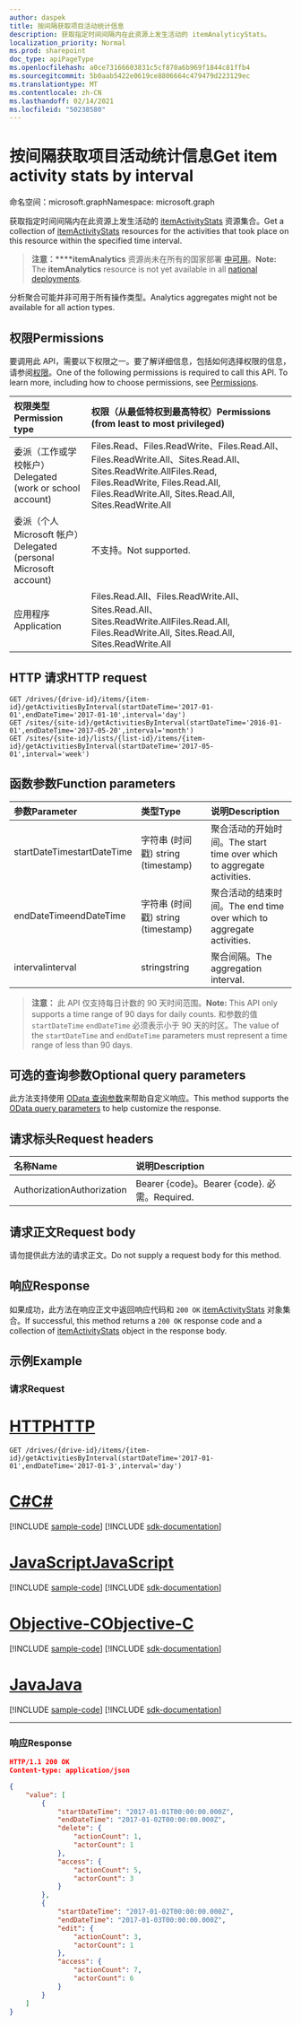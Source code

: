 ```yaml
---
author: daspek
title: 按间隔获取项目活动统计信息
description: 获取指定时间间隔内在此资源上发生活动的 itemAnalyticyStats。
localization_priority: Normal
ms.prod: sharepoint
doc_type: apiPageType
ms.openlocfilehash: a0ce73166603831c5cf870a6b969f1844c81ffb4
ms.sourcegitcommit: 5b0aab5422e0619ce8806664c479479d223129ec
ms.translationtype: MT
ms.contentlocale: zh-CN
ms.lasthandoff: 02/14/2021
ms.locfileid: "50238580"
---
```

# <a name="get-item-activity-stats-by-interval"></a><span data-ttu-id="bd2b9-103">按间隔获取项目活动统计信息</span><span class="sxs-lookup"><span data-stu-id="bd2b9-103">Get item activity stats by interval</span></span>

<span data-ttu-id="bd2b9-104">命名空间：microsoft.graph</span><span class="sxs-lookup"><span data-stu-id="bd2b9-104">Namespace: microsoft.graph</span></span>

<span data-ttu-id="bd2b9-105">获取指定时间间隔内在此资源上发生活动的 [itemActivityStats][] 资源集合。</span><span class="sxs-lookup"><span data-stu-id="bd2b9-105">Get a collection of [itemActivityStats][] resources for the activities that took place on this resource within the specified time interval.</span></span>

><span data-ttu-id="bd2b9-106">**注意：\*\*\*\*itemAnalytics** 资源尚未在所有的国家部署 [中可用](/graph/deployments)。</span><span class="sxs-lookup"><span data-stu-id="bd2b9-106">**Note:** The **itemAnalytics** resource is not yet available in all [national deployments](/graph/deployments).</span></span> 

<span data-ttu-id="bd2b9-107">分析聚合可能并非可用于所有操作类型。</span><span class="sxs-lookup"><span data-stu-id="bd2b9-107">Analytics aggregates might not be available for all action types.</span></span>

## <a name="permissions"></a><span data-ttu-id="bd2b9-108">权限</span><span class="sxs-lookup"><span data-stu-id="bd2b9-108">Permissions</span></span>

<span data-ttu-id="bd2b9-p101">要调用此 API，需要以下权限之一。要了解详细信息，包括如何选择权限的信息，请参阅[权限](/graph/permissions-reference)。</span><span class="sxs-lookup"><span data-stu-id="bd2b9-p101">One of the following permissions is required to call this API. To learn more, including how to choose permissions, see [Permissions](/graph/permissions-reference).</span></span>

|<span data-ttu-id="bd2b9-111">权限类型</span><span class="sxs-lookup"><span data-stu-id="bd2b9-111">Permission type</span></span>                        | <span data-ttu-id="bd2b9-112">权限（从最低特权到最高特权）</span><span class="sxs-lookup"><span data-stu-id="bd2b9-112">Permissions (from least to most privileged)</span></span>
|:--------------------------------------|:-------------------------------------
|<span data-ttu-id="bd2b9-113">委派（工作或学校帐户）</span><span class="sxs-lookup"><span data-stu-id="bd2b9-113">Delegated (work or school account)</span></span>     | <span data-ttu-id="bd2b9-114">Files.Read、Files.ReadWrite、Files.Read.All、Files.ReadWrite.All、Sites.Read.All、Sites.ReadWrite.All</span><span class="sxs-lookup"><span data-stu-id="bd2b9-114">Files.Read, Files.ReadWrite, Files.Read.All, Files.ReadWrite.All, Sites.Read.All, Sites.ReadWrite.All</span></span>
|<span data-ttu-id="bd2b9-115">委派（个人 Microsoft 帐户）</span><span class="sxs-lookup"><span data-stu-id="bd2b9-115">Delegated (personal Microsoft account)</span></span> | <span data-ttu-id="bd2b9-116">不支持。</span><span class="sxs-lookup"><span data-stu-id="bd2b9-116">Not supported.</span></span>
|<span data-ttu-id="bd2b9-117">应用程序</span><span class="sxs-lookup"><span data-stu-id="bd2b9-117">Application</span></span>                            | <span data-ttu-id="bd2b9-118">Files.Read.All、Files.ReadWrite.All、Sites.Read.All、Sites.ReadWrite.All</span><span class="sxs-lookup"><span data-stu-id="bd2b9-118">Files.Read.All, Files.ReadWrite.All, Sites.Read.All, Sites.ReadWrite.All</span></span>

## <a name="http-request"></a><span data-ttu-id="bd2b9-119">HTTP 请求</span><span class="sxs-lookup"><span data-stu-id="bd2b9-119">HTTP request</span></span>

<!-- { "blockType": "ignored" } -->

```http
GET /drives/{drive-id}/items/{item-id}/getActivitiesByInterval(startDateTime='2017-01-01',endDateTime='2017-01-10',interval='day')
GET /sites/{site-id}/getActivitiesByInterval(startDateTime='2016-01-01',endDateTime='2017-05-20',interval='month')
GET /sites/{site-id}/lists/{list-id}/items/{item-id}/getActivitiesByInterval(startDateTime='2017-05-01',interval='week')
```

## <a name="function-parameters"></a><span data-ttu-id="bd2b9-120">函数参数</span><span class="sxs-lookup"><span data-stu-id="bd2b9-120">Function parameters</span></span>

| <span data-ttu-id="bd2b9-121">参数</span><span class="sxs-lookup"><span data-stu-id="bd2b9-121">Parameter</span></span>      | <span data-ttu-id="bd2b9-122">类型</span><span class="sxs-lookup"><span data-stu-id="bd2b9-122">Type</span></span>               | <span data-ttu-id="bd2b9-123">说明</span><span class="sxs-lookup"><span data-stu-id="bd2b9-123">Description</span></span>
|:---------------|:-------------------|:---------------------------------------
| <span data-ttu-id="bd2b9-124">startDateTime</span><span class="sxs-lookup"><span data-stu-id="bd2b9-124">startDateTime</span></span>  | <span data-ttu-id="bd2b9-125">字符串 (时间戳) </span><span class="sxs-lookup"><span data-stu-id="bd2b9-125">string (timestamp)</span></span> | <span data-ttu-id="bd2b9-126">聚合活动的开始时间。</span><span class="sxs-lookup"><span data-stu-id="bd2b9-126">The start time over which to aggregate activities.</span></span>
| <span data-ttu-id="bd2b9-127">endDateTime</span><span class="sxs-lookup"><span data-stu-id="bd2b9-127">endDateTime</span></span>    | <span data-ttu-id="bd2b9-128">字符串 (时间戳) </span><span class="sxs-lookup"><span data-stu-id="bd2b9-128">string (timestamp)</span></span> | <span data-ttu-id="bd2b9-129">聚合活动的结束时间。</span><span class="sxs-lookup"><span data-stu-id="bd2b9-129">The end time over which to aggregate activities.</span></span>
| <span data-ttu-id="bd2b9-130">interval</span><span class="sxs-lookup"><span data-stu-id="bd2b9-130">interval</span></span>       | <span data-ttu-id="bd2b9-131">string</span><span class="sxs-lookup"><span data-stu-id="bd2b9-131">string</span></span>             | <span data-ttu-id="bd2b9-132">聚合间隔。</span><span class="sxs-lookup"><span data-stu-id="bd2b9-132">The aggregation interval.</span></span>

><span data-ttu-id="bd2b9-133">**注意：** 此 API 仅支持每日计数的 90 天时间范围。</span><span class="sxs-lookup"><span data-stu-id="bd2b9-133">**Note:** This API only supports a time range of 90 days for daily counts.</span></span> <span data-ttu-id="bd2b9-134">和参数的值 `startDateTime` `endDateTime` 必须表示小于 90 天的时区。</span><span class="sxs-lookup"><span data-stu-id="bd2b9-134">The value of the `startDateTime` and `endDateTime` parameters must represent a time range of less than 90 days.</span></span>

## <a name="optional-query-parameters"></a><span data-ttu-id="bd2b9-135">可选的查询参数</span><span class="sxs-lookup"><span data-stu-id="bd2b9-135">Optional query parameters</span></span>
<span data-ttu-id="bd2b9-136">此方法支持使用 [OData 查询参数](/graph/query_parameters)来帮助自定义响应。</span><span class="sxs-lookup"><span data-stu-id="bd2b9-136">This method supports the [OData query parameters](/graph/query_parameters) to help customize the response.</span></span>

## <a name="request-headers"></a><span data-ttu-id="bd2b9-137">请求标头</span><span class="sxs-lookup"><span data-stu-id="bd2b9-137">Request headers</span></span>

| <span data-ttu-id="bd2b9-138">名称</span><span class="sxs-lookup"><span data-stu-id="bd2b9-138">Name</span></span>      |<span data-ttu-id="bd2b9-139">说明</span><span class="sxs-lookup"><span data-stu-id="bd2b9-139">Description</span></span>|
|:----------|:----------|
| <span data-ttu-id="bd2b9-140">Authorization</span><span class="sxs-lookup"><span data-stu-id="bd2b9-140">Authorization</span></span>  | <span data-ttu-id="bd2b9-141">Bearer {code}。</span><span class="sxs-lookup"><span data-stu-id="bd2b9-141">Bearer {code}.</span></span> <span data-ttu-id="bd2b9-142">必需。</span><span class="sxs-lookup"><span data-stu-id="bd2b9-142">Required.</span></span>|

## <a name="request-body"></a><span data-ttu-id="bd2b9-143">请求正文</span><span class="sxs-lookup"><span data-stu-id="bd2b9-143">Request body</span></span>

<span data-ttu-id="bd2b9-144">请勿提供此方法的请求正文。</span><span class="sxs-lookup"><span data-stu-id="bd2b9-144">Do not supply a request body for this method.</span></span>

## <a name="response"></a><span data-ttu-id="bd2b9-145">响应</span><span class="sxs-lookup"><span data-stu-id="bd2b9-145">Response</span></span> 

<span data-ttu-id="bd2b9-146">如果成功，此方法在响应正文中返回响应代码和 `200 OK` [itemActivityStats][] 对象集合。</span><span class="sxs-lookup"><span data-stu-id="bd2b9-146">If successful, this method returns a `200 OK` response code and a collection of [itemActivityStats][] object in the response body.</span></span> 

## <a name="example"></a><span data-ttu-id="bd2b9-147">示例</span><span class="sxs-lookup"><span data-stu-id="bd2b9-147">Example</span></span>

### <a name="request"></a><span data-ttu-id="bd2b9-148">请求</span><span class="sxs-lookup"><span data-stu-id="bd2b9-148">Request</span></span>


# <a name="http"></a>[<span data-ttu-id="bd2b9-149">HTTP</span><span class="sxs-lookup"><span data-stu-id="bd2b9-149">HTTP</span></span>](#tab/http)
<!-- { "blockType": "request", "name": "get-activities-by-interval" } -->

```msgraph-interactive
GET /drives/{drive-id}/items/{item-id}/getActivitiesByInterval(startDateTime='2017-01-01',endDateTime='2017-01-3',interval='day')
```
# <a name="c"></a>[<span data-ttu-id="bd2b9-150">C#</span><span class="sxs-lookup"><span data-stu-id="bd2b9-150">C#</span></span>](#tab/csharp)
[!INCLUDE [sample-code](../includes/snippets/csharp/get-activities-by-interval-csharp-snippets.md)]
[!INCLUDE [sdk-documentation](../includes/snippets/snippets-sdk-documentation-link.md)]

# <a name="javascript"></a>[<span data-ttu-id="bd2b9-151">JavaScript</span><span class="sxs-lookup"><span data-stu-id="bd2b9-151">JavaScript</span></span>](#tab/javascript)
[!INCLUDE [sample-code](../includes/snippets/javascript/get-activities-by-interval-javascript-snippets.md)]
[!INCLUDE [sdk-documentation](../includes/snippets/snippets-sdk-documentation-link.md)]

# <a name="objective-c"></a>[<span data-ttu-id="bd2b9-152">Objective-C</span><span class="sxs-lookup"><span data-stu-id="bd2b9-152">Objective-C</span></span>](#tab/objc)
[!INCLUDE [sample-code](../includes/snippets/objc/get-activities-by-interval-objc-snippets.md)]
[!INCLUDE [sdk-documentation](../includes/snippets/snippets-sdk-documentation-link.md)]

# <a name="java"></a>[<span data-ttu-id="bd2b9-153">Java</span><span class="sxs-lookup"><span data-stu-id="bd2b9-153">Java</span></span>](#tab/java)
[!INCLUDE [sample-code](../includes/snippets/java/get-activities-by-interval-java-snippets.md)]
[!INCLUDE [sdk-documentation](../includes/snippets/snippets-sdk-documentation-link.md)]

---


### <a name="response"></a><span data-ttu-id="bd2b9-154">响应</span><span class="sxs-lookup"><span data-stu-id="bd2b9-154">Response</span></span>

<!-- { "blockType": "response", "@type": "Collection(microsoft.graph.itemActivityStat)", "truncated": true } -->

```json
HTTP/1.1 200 OK
Content-type: application/json

{
    "value": [
        {
            "startDateTime": "2017-01-01T00:00:00.000Z",
            "endDateTime": "2017-01-02T00:00:00.000Z",
            "delete": {
                "actionCount": 1,
                "actorCount": 1
            },
            "access": {
                "actionCount": 5,
                "actorCount": 3
            }
        },
        {
            "startDateTime": "2017-01-02T00:00:00.000Z",
            "endDateTime": "2017-01-03T00:00:00.000Z",
            "edit": {
                "actionCount": 3,
                "actorCount": 1
            },
            "access": {
                "actionCount": 7,
                "actorCount": 6
            }
        }
    ]
}
```
[itemActivityStats]: ../resources/itemactivitystat.md

<!--
{
  "type": "#page.annotation",
  "description": "",
  "keywords": "",
  "section": "documentation",
  "tocPath": "BaseItem/Get activities by interval",
  "suppressions": []
}
-->


